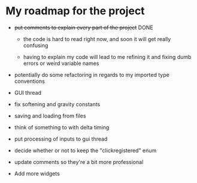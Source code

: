 # My roadmap for the project

- ~~put comments to explain every part of the project~~ DONE
  - the code is hard to read right now, and soon it will get really confusing

  - having to explain my code will lead to me refining it and fixing dumb errors or weird variable names

- potentially do some refactoring in regards to my imported type conventions

- GUI thread

- fix softening and gravity constants

- saving and loading from files

- think of something to with delta timing

- put processing of inputs to gui thread

- decide whether or not to keep the "clickregistered" enum

- update comments so they're a bit more professional

- Add more widgets
